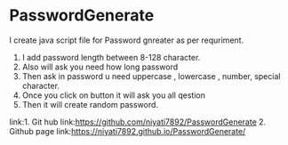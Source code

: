 # PasswordGenerate
I create java script file for Password gnreater as per requriment.
1. I add password length between 8-128 character.
2. Also will ask you need how long password
3. Then ask in password u need uppercase , lowercase , number, special character.
4. Once you click on button it will ask you all qestion
5. Then it will create random password.

link:1. Git hub link:https://github.com/niyati7892/PasswordGenerate
     2. Github page link:https://niyati7892.github.io/PasswordGenerate/
     
     
     
     
